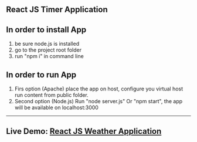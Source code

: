 React JS Timer Application
-------------------

In order to install App
--------------------------------------
1. be sure node.js is installed
2. go to the project root folder 
3. run "npm i" in command line

In order to run App
--------------------------------------
1. Firs option (Apache) place the app on host, configure you virtual host
run content from public folder.
2. Second option (Node.js) Run "node server.js" Or "npm start", the app will be available on localhost:3000
--------------------------------------
Live Demo: 
<a target='_blank' href='http://evening-plains-32644.herokuapp.com/#/countdown?_k=ygpsy3'>React JS Weather Application</a>
--------------------------------------
